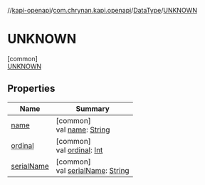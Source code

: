 //[kapi-openapi](../../../../index.md)/[com.chrynan.kapi.openapi](../../index.md)/[DataType](../index.md)/[UNKNOWN](index.md)

# UNKNOWN

[common]\
[UNKNOWN](index.md)

## Properties

| Name | Summary |
|---|---|
| [name](../../-parameter/-in-value/-c-o-o-k-i-e/index.md#-372974862%2FProperties%2F-245161012) | [common]<br>val [name](../../-parameter/-in-value/-c-o-o-k-i-e/index.md#-372974862%2FProperties%2F-245161012): [String](https://kotlinlang.org/api/latest/jvm/stdlib/kotlin/-string/index.html) |
| [ordinal](../../-parameter/-in-value/-c-o-o-k-i-e/index.md#-739389684%2FProperties%2F-245161012) | [common]<br>val [ordinal](../../-parameter/-in-value/-c-o-o-k-i-e/index.md#-739389684%2FProperties%2F-245161012): [Int](https://kotlinlang.org/api/latest/jvm/stdlib/kotlin/-int/index.html) |
| [serialName](../serial-name.md) | [common]<br>val [serialName](../serial-name.md): [String](https://kotlinlang.org/api/latest/jvm/stdlib/kotlin/-string/index.html) |
